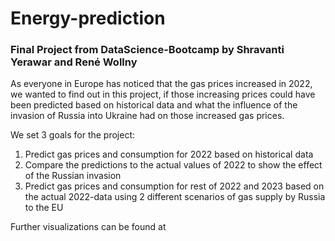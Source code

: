 # Energy-prediction
### Final Project from DataScience-Bootcamp by Shravanti Yerawar and René Wollny

As everyone in Europe has noticed that the gas prices increased in 2022, we wanted to find out in this project, if those increasing prices could have been predicted based on historical data and what the influence of the invasion of Russia into Ukraine had on those increased gas prices.

We set 3 goals for the project:
1. Predict gas prices and consumption for 2022 based on historical data
2. Compare the predictions to the actual values of 2022 to show the effect of the Russian invasion
3. Predict gas prices and consumption for rest of 2022 and 2023 based on the actual 2022-data using 2 different scenarios of gas supply by Russia to the EU

Further visualizations can be found at 